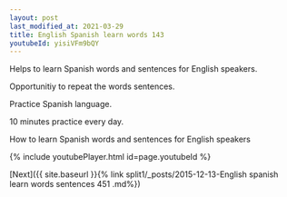 ```yaml
---
layout: post
last_modified_at: 2021-03-29
title: English Spanish learn words 143 
youtubeId: yisiVFm9bQY
---
```

 
 
Helps to learn Spanish words and sentences for English speakers.

Opportunitiy to repeat the words sentences. 

Practice Spanish language. 
 
10 minutes practice every day. 
 
How to learn Spanish words and sentences for English speakers 
 
{% include youtubePlayer.html id=page.youtubeId %}
 
 
[Next]({{ site.baseurl }}{% link  split1/_posts/2015-12-13-English spanish learn words sentences 451 .md%})
 
